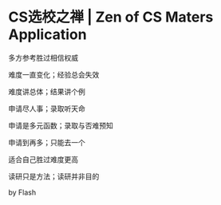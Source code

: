 # CS选校之禅 | Zen of CS Maters Application

多方参考胜过相信权威

难度一直变化；经验总会失效

难度讲总体；结果讲个例

申请尽人事；录取听天命

申请是多元函数；录取与否难预知

申请到再多；只能去一个

适合自己胜过难度更高

读研只是方法；读研并非目的

by Flash
